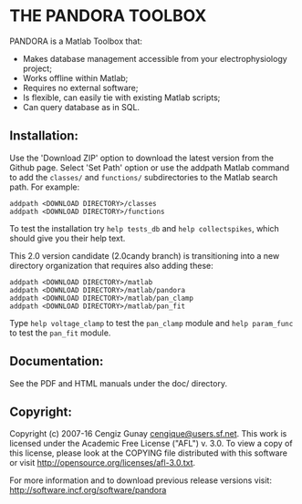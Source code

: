 THE PANDORA TOOLBOX
====================

PANDORA is a Matlab Toolbox that: 

- Makes database management accessible from your electrophysiology project; 
- Works offline within Matlab; 
- Requires no external software; 
- Is flexible, can easily tie with existing Matlab scripts; 
- Can query database as in SQL. 

Installation:
--------------------

Use the 'Download ZIP' option to download the latest version from the
Github page. Select 'Set Path' option or use the addpath Matlab
command to add the `classes/` and `functions/` subdirectories to the
Matlab search path. For example:

    addpath <DOWNLOAD DIRECTORY>/classes
    addpath <DOWNLOAD DIRECTORY>/functions

To test the installation try `help tests_db` and `help collectspikes`,
which should give you their help text.

This 2.0 version candidate (2.0candy branch) is transitioning
into a new directory organization that requires also adding these:

    addpath <DOWNLOAD DIRECTORY>/matlab
    addpath <DOWNLOAD DIRECTORY>/matlab/pandora
    addpath <DOWNLOAD DIRECTORY>/matlab/pan_clamp
    addpath <DOWNLOAD DIRECTORY>/matlab/pan_fit

Type `help voltage_clamp` to test the `pan_clamp` module and `help
param_func` to test the `pan_fit` module.

Documentation:
--------------------

See the PDF and HTML manuals under the doc/ directory.

Copyright:
--------------------

Copyright (c) 2007-16 Cengiz Gunay <cengique@users.sf.net>.
This work is licensed under the Academic Free License ("AFL")
v. 3.0. To view a copy of this license, please look at the COPYING
file distributed with this software or visit
http://opensource.org/licenses/afl-3.0.txt.

For more information and to download previous release versions visit:
http://software.incf.org/software/pandora

